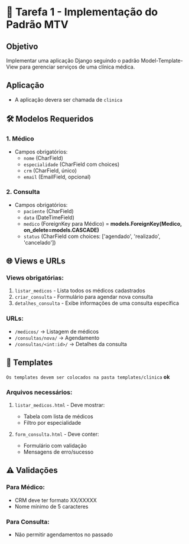 # 📌 Tarefa 1 - Implementação do Padrão MTV

## Objetivo
Implementar uma aplicação Django seguindo o padrão Model-Template-View para gerenciar serviços de uma clínica médica.

## Aplicação
- A aplicação devera ser chamada de `clinica`

## 🛠 Modelos Requeridos

### 1. Médico
- Campos obrigatórios:
  - `nome` (CharField)
  - `especialidade` (CharField com choices)
  - `crm` (CharField, único)
  - `email` (EmailField, opcional)

### 2. Consulta
- Campos obrigatórios:
  - `paciente` (CharField)
  - `data` (DateTimeField)
  - `medico` (ForeignKey para Médico) = **models.ForeignKey(Medico, on_delete=models.CASCADE)**
  - `status` (CharField com choices: ['agendado', 'realizado', 'cancelado'])

## 🌐 Views e URLs

### Views obrigatórias:
1. `listar_medicos` - Lista todos os médicos cadastrados
2. `criar_consulta` - Formulário para agendar nova consulta
3. `detalhes_consulta` - Exibe informações de uma consulta específica

### URLs:
- `/medicos/` → Listagem de médicos
- `/consultas/nova/` → Agendamento
- `/consultas/<int:id>/` → Detalhes da consulta

## 🎨 Templates
`Os templates devem ser colocados na pasta templates/clinica` **ok**

### Arquivos necessários:

1. `listar_medicos.html` - Deve mostrar:
   - Tabela com lista de médicos
   - Filtro por especialidade

2. `form_consulta.html` - Deve conter:
   - Formulário com validação
   - Mensagens de erro/sucesso

## ⚠️ Validações

### Para Médico:
- CRM deve ter formato XX/XXXXX 
- Nome mínimo de 5 caracteres

### Para Consulta:
- Não permitir agendamentos no passado
